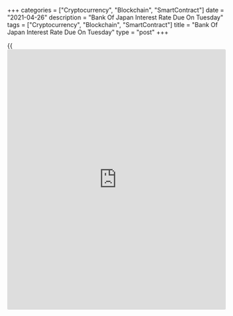 +++
categories = ["Cryptocurrency", "Blockchain", "SmartContract"]
date = "2021-04-26"
description = "Bank Of Japan Interest Rate Due On Tuesday"
tags = ["Cryptocurrency", "Blockchain", "SmartContract"]
title = "Bank Of Japan Interest Rate Due On Tuesday"
type = "post"
+++

{{<iframe id="large-banner" src="https://www.bounty.group/#slide=7.0" width="100%" height="600" scrolling="no" style="border: 0px solid rgb(216, 221, 230); border-radius: 3px;">}}

The Bank of Japan will wrap up its monetary [policy](https://www.fintechee.com/policy/) meeting on Tuesday
and then announce its decision on interest rates, highlighting a modest
day for Asia-Pacific economic activity. The BoJ is widely expected to
keep its benchmark lending rate at -0.1 percent.

South Korea will provide an advance estimate for Q1 gross domestic
product, with forecasts suggesting an increase of 1.0 percent on quarter
and 1.1 percent on year. That follows the 1.2 percent quarterly increase
and the 1.2 percent contraction in the previous three months.

China will see March data for industrial profits; in February, profits
skyrocketed an annual 178.9 percent.

Hong Kong will release March figures for imports, exports and trade
balance. In February, imports were up 17.6 percent on year and exports
surged an annual 30.4 percent for a trade deficit of HKD14.7 billion.

For comments and feedback [contact](https://www.playgroundfx.com/contact/): editorial@rtt[news](https://www.letsplayfx.com/blog/forex-news-website/).com

[Economic News][1]

 **What parts of the world are seeing the best (and worst) economic
performances lately? Click[here][2] to check out our [Econ Scorecard][2]
and find out! See up-to-the-moment [ranking](https://www.playgroundfx.com/blog/crypto-exchange-ranking/)s for the best and worst
performers in [GDP][2], [unemployment rate][3], [inflation][4] and much
more.**

   1. www.rtt[news](https://www.letsplayfx.com/blog/forex-news-website/).com/Content/EconomicNews.aspx
   2. www.rtt[news](https://www.letsplayfx.com/blog/forex-news-website/).com/economic-scorecard/world-rank/GDP/highest-performance.aspx
   3. www.rtt[news](https://www.letsplayfx.com/blog/forex-news-website/).com/economic-scorecard/world-rank/unemployment-rate/lowest-performance.aspx
   4. www.rtt[news](https://www.letsplayfx.com/blog/forex-news-website/).com/economic-scorecard/world-rank/CPI/highest-performance.aspx